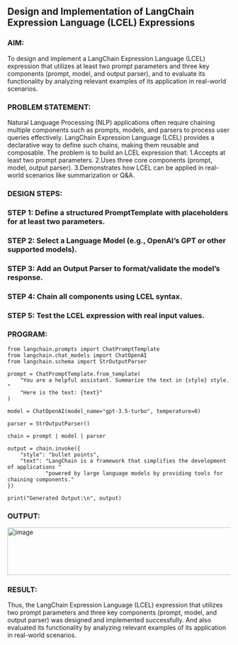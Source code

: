 ## Design and Implementation of LangChain Expression Language (LCEL) Expressions

### AIM:
To design and implement a LangChain Expression Language (LCEL) expression that utilizes at least two prompt parameters and three key components (prompt, model, and output parser), and to evaluate its functionality by analyzing relevant examples of its application in real-world scenarios.

### PROBLEM STATEMENT:
Natural Language Processing (NLP) applications often require chaining multiple components such as prompts, models, and parsers to process user queries effectively. LangChain Expression Language (LCEL) provides a declarative way to define such chains, making them reusable and composable. The problem is to build an LCEL expression that:
1.Accepts at least two prompt parameters.
2.Uses three core components (prompt, model, output parser).
3.Demonstrates how LCEL can be applied in real-world scenarios like summarization or Q&A.

### DESIGN STEPS:

### STEP 1: Define a structured PromptTemplate with placeholders for at least two parameters.
### STEP 2: Select a Language Model (e.g., OpenAI’s GPT or other supported models).
### STEP 3: Add an Output Parser to format/validate the model’s response.
### STEP 4: Chain all components using LCEL syntax.
### STEP 5: Test the LCEL expression with real input values.

### PROGRAM:
```
from langchain.prompts import ChatPromptTemplate
from langchain.chat_models import ChatOpenAI
from langchain.schema import StrOutputParser  

prompt = ChatPromptTemplate.from_template(
    "You are a helpful assistant. Summarize the text in {style} style. "
    "Here is the text: {text}"
)

model = ChatOpenAI(model_name="gpt-3.5-turbo", temperature=0)

parser = StrOutputParser()

chain = prompt | model | parser

output = chain.invoke({
    "style": "bullet points",
    "text": "LangChain is a framework that simplifies the development of applications "
            "powered by large language models by providing tools for chaining components."
})

print("Generated Output:\n", output)
```
### OUTPUT:

<img width="1142" height="107" alt="image" src="https://github.com/user-attachments/assets/75f88557-623d-4c66-88c6-9a11176bdc51" />

### RESULT:

Thus, the LangChain Expression Language (LCEL) expression that utilizes two prompt parameters and three key components (prompt, model, and output parser) was designed and implemented successfully. And also evaluated its functionality by analyzing relevant examples of its application in real-world scenarios.
